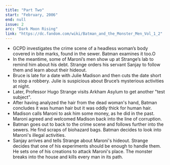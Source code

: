 ```yaml
---
title: "Part Two"
start: "February, 2006"
end: null
issue: 2
arc: "Dark Moon Rising"
link: "https://dc.fandom.com/wiki/Batman_and_the_Monster_Men_Vol_1_2"
---
```


- GCPD investigates the crime scene of a headless woman’s body covered in bite marks, found in the sewer. Batman examines it too.O
- In the meantime, some of Maroni’s men show up at Strange’s lab to remind him about his debt. Strange orders his servant Sanjay to follow them and learn about their hideout.
- Bruce is late for a date with Julie Madison and then cuts the date short to stop a robbery. Julie is suspicious about Bruce’s mysterious activities at night.
- Later, Professor Hugo Strange visits Arkham Asylum to get another "test subject". 
- After having analyzed the hair from the dead woman's hand, Batman concludes it was human hair but it was oddly thick for human hair. 
- Madison calls Maroni to ask him some money, as he did in the past. Maroni agreed and welcomed Madison back into the line of corruption. 
- Batman goes out to back to the crime scene and follows further into the sewers. He find scraps of biohazard bags. Batman decides to look into Maroni's illegal activities.
- Sanjay arrives and tells Strange about Maroni's hideout. Strange decides that one of his experiments should be enough to handle them. He sets one of his creations to attack Maroni's place. The monster breaks into the house and kills every man in its path.
